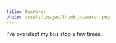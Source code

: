 ```yaml
---
title: BusWaker
photo: assets/images/thumb_buswaker.png
---
```


I've overslept my bus stop a few times.
